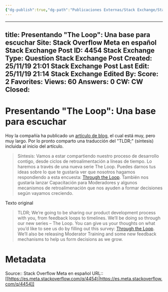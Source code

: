 ```yaml
---
{"dg-publish":true,"dg-path":"Publicaciones Externas/Stack Exchange/Stack Overflow en español/Stack Overflow en español Meta/es.meta.stackoverflow.com-4454.md","permalink":"/publicaciones-externas/stack-exchange/stack-overflow-en-espanol/stack-overflow-en-espanol-meta/es-meta-stackoverflow-com-4454/","hide":true,"noteIcon":"default","created":"2024-04-03T12:49:10.681-06:00","updated":"2024-04-05T16:44:04.423-06:00"}
---
```


---
title: Presentando "The Loop": Una base para escuchar
Site: Stack Overflow Meta en español
Stack Exchange Post ID: 4454
Stack Exchange Type: Question
Stack Exchange Post Created: 25/11/19 21:01
Stack Exchange Post Last Edit: 25/11/19 21:14
Stack Exchange Edited By: 
Score: 2
Favorites: 
Views: 60
Answers: 0
CW: CW
Closed: 
---
# Presentando "The Loop": Una base para escuchar

Hoy la compañía ha publicado un [artículo de blog][1], el cual está muy, pero muy largo. Por lo pronto comparto una traducción del "TLDR;" (síntesis) incluida al inicio del artículo.

>Síntesis: Vamos a estar compartiendo nuestro proceso de desarrollo contigo, desde ciclos de retroalimentación a líneas de tiempo. Lo haremos a través de una nueva serie The Loop. Puedes darnos tus ideas sobre lo que te gustaría ver que nosotros hagamos respondiendo a esta encuesta: [Through the Loop][2]. También nos gustaría lanzar Capacitación para Moderadores y algunos mecanismos de retroalimenación que nos ayuden a formar decisiones según vayamos creciendo.

Texto original

>TLDR; We’re going to be sharing our product development process with you, from feedback loops to timelines. We’ll be doing so through our new series – The Loop. You can give us your thoughts on what you’d like to see us do by filling out this survey: [Through the Loop][2]. We’ll also be releasing Moderator Training and some new feedback mechanisms to help us form decisions as we grow. 


  [1]: https://stackoverflow.blog/2019/11/25/introducing-the-loop-a-foundation-in-listening/
  [2]: https://www.surveymonkey.com/r/Z2YDMRD

# Metadata
Source:: Stack Overflow Meta en español
URL:: [[https://es.meta.stackoverflow.com/q/4454\|https://es.meta.stackoverflow.com/q/4454]]

